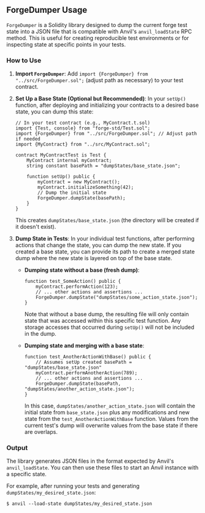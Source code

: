 ## ForgeDumper Usage

`ForgeDumper` is a Solidity library designed to dump the current forge test state into a JSON file that is compatible with Anvil's `anvil_loadState` RPC method. This is useful for creating reproducible test environments or for inspecting state at specific points in your tests.

### How to Use

1.  **Import `ForgeDumper`**: Add `import {ForgeDumper} from "../src/ForgeDumper.sol";` (adjust path as necessary) to your test contract.

2.  **Set Up a Base State (Optional but Recommended)**:
    In your `setUp()` function, after deploying and initializing your contracts to a desired base state, you can dump this state:
    ```solidity
    // In your test contract (e.g., MyContract.t.sol)
    import {Test, console} from "forge-std/Test.sol";
    import {ForgeDumper} from "../src/ForgeDumper.sol"; // Adjust path if needed
    import {MyContract} from "../src/MyContract.sol";

    contract MyContractTest is Test {
        MyContract internal myContract;
        string constant basePath = "dumpStates/base_state.json";

        function setUp() public {
            myContract = new MyContract();
            myContract.initializeSomething(42);
            // Dump the initial state
            ForgeDumper.dumpState(basePath);
        }
    }
    ```
    This creates `dumpStates/base_state.json` (the directory will be created if it doesn't exist).

3.  **Dump State in Tests**:
    In your individual test functions, after performing actions that change the state, you can dump the new state. If you created a base state, you can provide its path to create a merged state dump where the new state is layered on top of the base state.

    *   **Dumping state without a base (fresh dump)**:
        ```solidity
        function test_SomeAction() public {
            myContract.performAction(123);
            // ... other actions and assertions ...
            ForgeDumper.dumpState("dumpStates/some_action_state.json");
        }
        ```
        Note that without a base dump, the resulting file will only contain state that was accessed within this specific test function. Any storage accesses that occurred during `setUp()` will not be included in the dump.

    *   **Dumping state and merging with a base state**:
        ```solidity
        function test_AnotherActionWithBase() public {
            // Assumes setUp created basePath = "dumpStates/base_state.json"
            myContract.performAnotherAction(789);
            // ... other actions and assertions ...
            ForgeDumper.dumpState(basePath, "dumpStates/another_action_state.json");
        }
        ```
        In this case, `dumpStates/another_action_state.json` will contain the initial state from `base_state.json` plus any modifications and new state from the `test_AnotherActionWithBase` function. Values from the current test's dump will overwrite values from the base state if there are overlaps.

### Output

The library generates JSON files in the format expected by Anvil's `anvil_loadState`. You can then use these files to start an Anvil instance with a specific state.

For example, after running your tests and generating `dumpStates/my_desired_state.json`:

```shell
$ anvil --load-state dumpStates/my_desired_state.json
```
